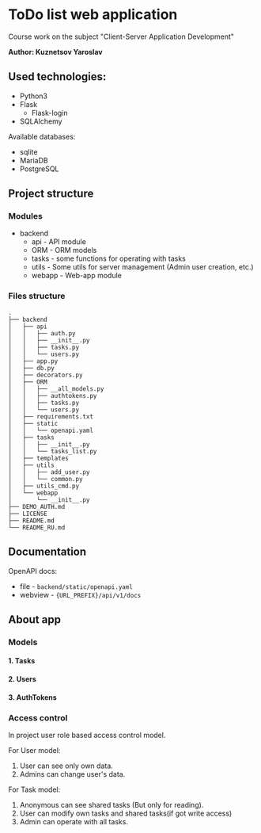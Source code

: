 # ToDo list web application
Course work on the subject "Client-Server Application Development"

**Author: Kuznetsov Yaroslav**

## Used technologies:
* Python3
* Flask
  * Flask-login
* SQLAlchemy

Available databases:
* sqlite 
* MariaDB
* PostgreSQL

## Project structure

### Modules
* backend
  * api - API module
  * ORM - ORM models
  * tasks - some functions for operating with tasks 
  * utils - Some utils for server management (Admin user creation, etc.)
  * webapp - Web-app module 

### Files structure
```
.
├── backend
│   ├── api
│   │   ├── auth.py
│   │   ├── __init__.py
│   │   ├── tasks.py
│   │   └── users.py
│   ├── app.py
│   ├── db.py
│   ├── decorators.py
│   ├── ORM
│   │   ├── __all_models.py
│   │   ├── authtokens.py
│   │   ├── tasks.py
│   │   └── users.py
│   ├── requirements.txt
│   ├── static
│   │   └── openapi.yaml
│   ├── tasks
│   │   ├── __init__.py
│   │   └── tasks_list.py
│   ├── templates
│   ├── utils
│   │   ├── add_user.py
│   │   └── common.py
│   ├── utils_cmd.py
│   └── webapp
│       └── __init__.py
├── DEMO_AUTH.md
├── LICENSE
├── README.md
└── README_RU.md

```
## Documentation

OpenAPI docs: 
* file - ``backend/static/openapi.yaml``
* webview - ``{URL_PREFIX}/api/v1/docs``

## About app

### Models

#### 1. Tasks

#### 2. Users

#### 3. AuthTokens

### Access control

In project user role based access control model.

For User model:
1) User can see only own data.
2) Admins can change user's data.

For Task model:
1) Anonymous can see shared tasks (But only for reading).
2) User can modify own tasks and shared tasks(if got write access)
3) Admin can operate with all tasks.

